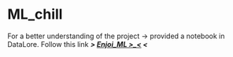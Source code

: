 # ML_chill
For a better understanding of the project -> provided a notebook in DataLore.
Follow this link ___> [Enjoi_ML >_<](https://datalore.jetbrains.com/notebook/3RAAnyjYhVRZFKZJrhZg6y/35zCXOaQM1IgznuPRCDYDq) <___
